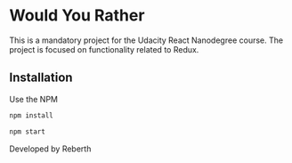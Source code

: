 # Would You Rather

This is a mandatory project for the Udacity React Nanodegree course. The project is focused on functionality related to Redux.

## Installation

Use the NPM

```bash
npm install
```
```bash
npm start
```

Developed by Reberth